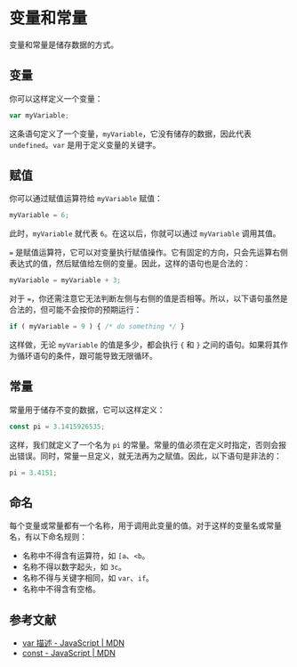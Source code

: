 # 变量和常量

变量和常量是储存数据的方式。

## 变量

你可以这样定义一个变量：

```js
var myVariable;
```

这条语句定义了一个变量，`myVariable`，它没有储存的数据，因此代表 `undefined`。`var` 是用于定义变量的关键字。

## 赋值

你可以通过赋值运算符给 `myVariable` 赋值：

```js
myVariable = 6;
```

此时，`myVariable` 就代表 `6`。在这以后，你就可以通过 `myVariable` 调用其值。

`=` 是赋值运算符，它可以对变量执行赋值操作。它有固定的方向，只会先运算右侧表达式的值，然后赋值给左侧的变量。因此，这样的语句也是合法的：

```js
myVariable = myVariable + 3;
```

对于 `=`，你还需注意它无法判断左侧与右侧的值是否相等。所以，以下语句虽然是合法的，但可能不会按你的预期运行：

```js
if ( myVariable = 9 ) { /* do something */ }
```

这样做，无论 `myVariable` 的值是多少，都会执行 `{` 和 `}` 之间的语句。如果将其作为循环语句的条件，跟可能导致无限循环。

## 常量

常量用于储存不变的数据，它可以这样定义：

```js
const pi = 3.1415926535;
```

这样，我们就定义了一个名为 `pi` 的常量。常量的值必须在定义时指定，否则会报出错误。同时，常量一旦定义，就无法再为之赋值。因此，以下语句是非法的：

```js
pi = 3.4151;
```

## 命名

每个变量或常量都有一个名称，用于调用此变量的值。对于这样的变量名或常量名，有以下命名规则：

- 名称中不得含有运算符，如 `[a`、`<b`。
- 名称不得以数字起头，如 `3c`。
- 名称不得与关键字相同，如 `var`、`if`。
- 名称中不得含有空格。

## 参考文献

- [var 描述 - JavaScript | MDN](https://developer.mozilla.org/zh-CN/docs/Web/JavaScript/Reference/Statements/var)
- [const - JavaScript | MDN](https://developer.mozilla.org/zh-CN/docs/Web/JavaScript/Reference/Statements/const)
